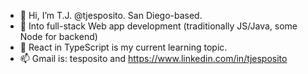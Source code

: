 - 👋  Hi, I’m T.J. @tjesposito.  San Diego-based.
- 👀  Into full-stack Web app development (traditionally JS/Java, some Node for backend)
- 🌱  React in TypeScript is my current learning topic. 
- 📫  Gmail is: tesposito and https://www.linkedin.com/in/tjesposito

<!---
tesposito4/tesposito4 is a ✨ special ✨ repository because its `README.md` (this file) appears on your GitHub profile.
You can click the Preview link to take a look at your changes.
--->
